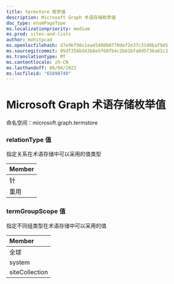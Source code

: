 ```yaml
---
title: termstore 枚举值
description: Microsoft Graph 术语存储枚举值
doc_type: enumPageType
ms.localizationpriority: medium
ms.prod: sites-and-lists
author: mohitpcad
ms.openlocfilehash: d7e9bf98c1ea45400b0770def2e37c3140baf945
ms.sourcegitcommit: 95df356bd43b8e5f60fb4c2b62bfa0d5f36a61c2
ms.translationtype: MT
ms.contentlocale: zh-CN
ms.lasthandoff: 06/04/2022
ms.locfileid: "65898740"
---
```

# <a name="microsoft-graph-termstore-enumeration-values"></a>Microsoft Graph 术语存储枚举值

命名空间：microsoft.graph.termstore

### <a name="relationtype-values"></a>relationType 值

指定关系在术语存储中可以采用的值类型

|Member|
|:---|
|针|
|重用|

### <a name="termgroupscope-values"></a>termGroupScope 值

指定不同组类型在术语存储中可以采用的值

|Member|
|:---|
|全球|
|system|
|siteCollection|

<!--
{
  "type": "#page.annotation",
  "namespace": "microsoft.graph.termstore"
}
-->


